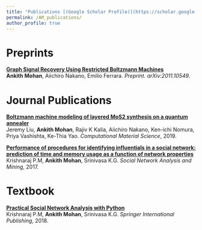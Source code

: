 ```yaml
---
title: "Publications [(Google Scholar Profile)](https://scholar.google.com/citations?user=h6EJ7CYAAAAJ&hl=en)"
permalink: /AM_publications/
author_profile: true
---
```


# Preprints

<b>[Graph Signal Recovery Using Restricted Boltzmann Machines](https://ankith-mohan.github.io/publications/denoiseRBM)</b> <br>
<b>Ankith Mohan</b>, Aiichiro Nakano, Emilio Ferrara.
<i>Preprint. arXiv:2011.10549</i>.

# Journal Publications

<b>[Boltzmann machine modeling of layered MoS2 synthesis on a quantum annealer](https://ankith-mohan.github.io/publications/MoS2_LBM)</b> <br>
Jeremy Liu, <b>Ankith Mohan</b>, Rajiv K Kalia, Aiichiro Nakano, Ken-ichi Nomura, Priya Vashishta, Ke-Thia Yao.
<i>Computational Material Science</i>, 2019.

<b>[Performance of procedures for identifying influentials in a social network: prediction of time and memory usage as a function of network properties](https://ankith-mohan.github.io/publications/influence)</b> <br>
Krishnaraj P.M, <b>Ankith Mohan</b>, Srinivasa K.G.
<i>Social Network Analysis and Mining</i>, 2017.

# Textbook

<b>[Practical Social Network Analysis with Python](https://ankith-mohan.github.io/publications/PSNAwP)</b> <br>
Krishnaraj P.M, <b>Ankith Mohan</b>, Srinivasa K.G.
<i>Springer International Publishing</i>, 2018.
